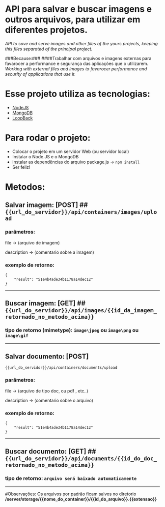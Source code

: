 # API para salvar e buscar imagens e outros arquivos, para utilizar em diferentes projetos.
*API to save and serve images and other files of the yours projects, keeping this files separated of the principal project.*

###Because:###
####Trabalhar com arquivos e imagens externas para favarocer a performance e segurança das aplicações que o utilizarem.
*Working with external files and images to favarocer performance and security of applications that use it.*

# Esse projeto utiliza as tecnologias:
- [NodeJS](http://nodejs.org)
- [MongoDB](http://www.mongodb.org)
- [LoopBack](http://loopback.io)


# Para rodar o projeto:

- Colocar o projeto em um servidor Web (ou servidor local)
- Instalar o Node.JS e o MongoDB
- instalar as dependências do arquivo package.js -> `npm install`
- Ser feliz!

# Metodos:

## Salvar imagem: [POST] ## `{{url_do_servidor}}/api/containers/images/upload`

### parâmetros:


file -> (arquivo de imagem)

description -> (comentario sobre a imagem)

### exemplo de retorno:
```
{
    "result": "51e4b4ade34b1178a14dec12"
}
```

---

## Buscar imagem: [GET] ## `{{url_do_servidor}}/api/images/{{id_da_imagem_retornado_no_metodo_acima}}`

### tipo de retorno (mimetype): ```image\jpeg``` ou ```image\png``` ou ```image\gif```

---

## Salvar documento: [POST]

`{{url_do_servidor}}/api/containers/documents/upload`

### parâmetros:


file -> (arquivo de tipo doc, ou pdf , etc..)

description -> (comentario sobre o arquivo)

### exemplo de retorno:
```
{
    "result": "51e4b4ade34b1178a14dec12"
}
```

---

## Buscar documento: [GET] ## `{{url_do_servidor}}/api/documents/{{id_do_doc_retornado_no_metodo_acima}}`

### tipo de retorno: ```arquivo será baixado automaticamente```

---

#Observações:
Os arquivos por padrão ficam salvos no diretorio **/server/storage/{{nome_do_container}}/{{id_do_arquivo}}.{{extensao}}**
